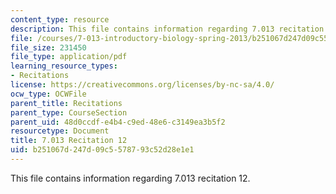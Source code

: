 ```yaml
---
content_type: resource
description: This file contains information regarding 7.013 recitation 12.
file: /courses/7-013-introductory-biology-spring-2013/b251067d247d09c5578793c52d28e1e1_MIT7_013S12_Recitation_12.pdf
file_size: 231450
file_type: application/pdf
learning_resource_types:
- Recitations
license: https://creativecommons.org/licenses/by-nc-sa/4.0/
ocw_type: OCWFile
parent_title: Recitations
parent_type: CourseSection
parent_uid: 48d0ccdf-e4b4-c9ed-48e6-c3149ea3b5f2
resourcetype: Document
title: 7.013 Recitation 12
uid: b251067d-247d-09c5-5787-93c52d28e1e1
---
```

This file contains information regarding 7.013 recitation 12.